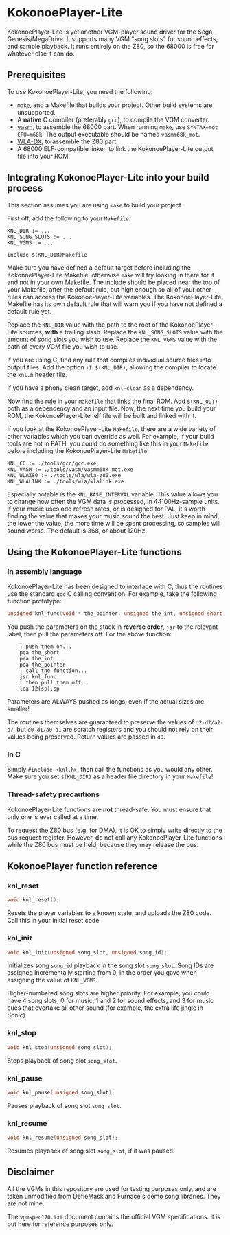 # KokonoePlayer-Lite

KokonoePlayer-Lite is yet another VGM-player sound driver for the Sega Genesis/MegaDrive. It supports many VGM "song slots" for sound effects, and sample playback. It runs entirely on the Z80, so the 68000 is free for whatever else it can do.

## Prerequisites

To use KokonoePlayer-Lite, you need the following:

* `make`, and a Makefile that builds your project. Other build systems are unsupported.
* A **native** C compiler (preferably `gcc`), to compile the VGM converter.
* [vasm](http://sun.hasenbraten.de/vasm/), to assemble the 68000 part. When running `make`, use `SYNTAX=mot CPU=m68k`. The output executable should be named `vasmm68k_mot`.
* [WLA-DX](https://www.villehelin.com/wla.html), to assemble the Z80 part.
* A 68000 ELF-compatible linker, to link the KokonoePlayer-Lite output file into your ROM.

## Integrating KokonoePlayer-Lite into your build process

This section assumes you are using `make` to build your project.

First off, add the following to your `Makefile`:
```make
KNL_DIR := ...
KNL_SONG_SLOTS := ...
KNL_VGMS := ...

include $(KNL_DIR)Makefile
```
Make sure you have defined a default target before including the KokonoePlayer-Lite Makefile, otherwise `make` will try looking in there for it and not in your own Makefile. The include should be placed near the top of your Makefile, after the default rule, but high enough so all of your other rules can access the KokonoePlayer-Lite variables. The KokonoePlayer-Lite Makefile has its own default rule that will warn you if you have not defined a default rule yet.

Replace the `KNL_DIR` value with the path to the root of the KokonoePlayer-Lite sources, **with** a trailing slash. Replace the `KNL_SONG_SLOTS` value with the amount of song slots you wish to use. Replace the `KNL_VGMS` value with the path of every VGM file you wish to use.

If you are using C, find any rule that compiles individual source files into output files. Add the option `-I $(KNL_DIR)`, allowing the compiler to locate the `knl.h` header file.

If you have a phony clean target, add `knl-clean` as a dependency.

Now find the rule in your `Makefile` that links the final ROM. Add `$(KNL_OUT)` both as a dependency and an input file. Now, the next time you build your ROM, the KokonoePlayer-Lite .elf file will be built and linked with it.

If you look at the KokonoePlayer-Lite `Makefile`, there are a wide variety of other variables which you can override as well. For example, if your build tools are not in PATH, you could do something like this in your `Makefile` before including the KokonoePlayer-Lite `Makefile`:
```make
KNL_CC := ./tools/gcc/gcc.exe
KNL_VASM := ./tools/vasm/vasmm68k_mot.exe
KNL_WLAZ80 := ./tools/wla/wla-z80.exe
KNL_WLALINK := ./tools/wla/wlalink.exe
```

Especially notable is the `KNL_BASE_INTERVAL` variable. This value allows you to change how often the VGM data is processed, in 44100Hz-sample units. If your music uses odd refresh rates, or is designed for PAL, it's worth finding the value that makes your music sound the best. Just keep in mind, the lower the value, the more time will be spent processing, so samples will sound worse. The default is 368, or about 120Hz.

## Using the KokonoePlayer-Lite functions

### In assembly language

KokonoePlayer-Lite has been designed to interface with C, thus the routines use the standard `gcc` C calling convention. For example, take the following function prototype:
```c
unsigned knl_func(void * the_pointer, unsigned the_int, unsigned short the_short)
```

You push the parameters on the stack in **reverse order**, `jsr` to the relevant label, then pull the parameters off. For the above function:
```m68k
	; push them on...
	pea the_short
	pea the_int
	pea the_pointer
	; call the function...
	jsr knl_func
	; then pull them off.
	lea 12(sp),sp
```
Parameters are ALWAYS pushed as longs, even if the actual sizes are smaller!

The routines themselves are guaranteed to preserve the values of `d2-d7/a2-a7`, but `d0-d1/a0-a1` are scratch registers and you should not rely on their values being preserved. Return values are passed in `d0`.

### In C

Simply `#include <knl.h>`, then call the functions as you would any other. Make sure you set `$(KNL_DIR)` as a header file directory in your `Makefile`!

### Thread-safety precautions

KokonoePlayer-Lite functions are **not** thread-safe. You must ensure that only one is ever called at a time.

To request the Z80 bus (e.g. for DMA), it is OK to simply write directly to the bus request register. However, do not call any KokonoePlayer-Lite functions while the Z80 bus must be held, because they may release the bus.

## KokonoePlayer function reference

### knl_reset
```c
void knl_reset();
```
Resets the player variables to a known state, and uploads the Z80 code. Call this in your initial reset code.

### knl_init
```c
void knl_init(unsigned song_slot, unsigned song_id);
```
Initializes song `song_id` playback in the song slot `song_slot`. Song IDs are assigned incrementally starting from 0, in the order you gave when assigning the value of `KNL_VGMS`.

Higher-numbered song slots are higher priority. For example, you could have 4 song slots, 0 for music, 1 and 2 for sound effects, and 3 for music cues that overtake all other sound (for example, the extra life jingle in Sonic).

### knl_stop
```c
void knl_stop(unsigned song_slot);
```
Stops playback of song slot `song_slot`.

### knl_pause
```c
void knl_pause(unsigned song_slot);
```
Pauses playback of song slot `song_slot`.

### knl_resume
```c
void knl_resume(unsigned song_slot);
```
Resumes playback of song slot `song_slot`, if it was paused.

## Disclaimer

All the VGMs in this repository are used for testing purposes only, and are taken unmodified from DefleMask and Furnace's demo song libraries. They are not mine.

The `vgmspec170.txt` document contains the official VGM specifications. It is put here for reference purposes only.